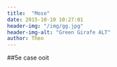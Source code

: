 ```yaml
---
title:  "Moso"
date: 2015-10-10 10:27:01
header-img: "/img/gg.jpg"
header-img-alt: "Green Girafe ALT"
author: Theo
---
```

##5e case ooit